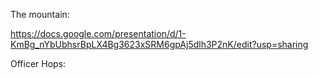 The mountain:  
  
https://docs.google.com/presentation/d/1-KmBg_nYbUbhsrBpLX4Bg3623xSRM6gpAj5dlh3P2nK/edit?usp=sharing  

Officer Hops:  




